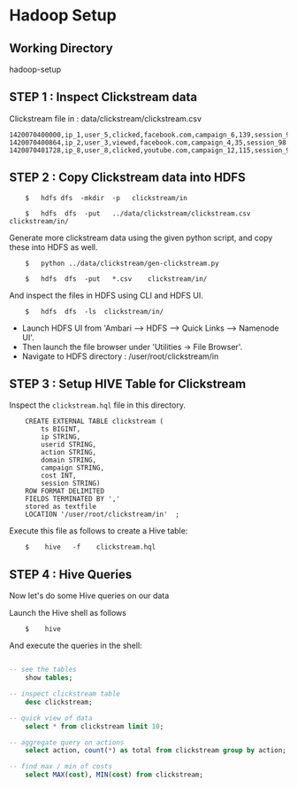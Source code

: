 # Hadoop Setup

## Working Directory
hadoop-setup

## STEP 1 : Inspect Clickstream data

Clickstream file in :   data/clickstream/clickstream.csv

```
1420070400000,ip_1,user_5,clicked,facebook.com,campaign_6,139,session_98
1420070400864,ip_2,user_3,viewed,facebook.com,campaign_4,35,session_98
1420070401728,ip_8,user_8,clicked,youtube.com,campaign_12,115,session_92

```

## STEP 2 : Copy Clickstream data into HDFS

```
    $   hdfs dfs  -mkdir  -p   clickstream/in

    $   hdfs  dfs  -put   ../data/clickstream/clickstream.csv    clickstream/in/
```

Generate more clickstream data using the given python script, and copy these into HDFS as well.

```
    $   python ../data/clickstream/gen-clickstream.py

    $   hdfs  dfs  -put   *.csv    clickstream/in/
```

And inspect the files in HDFS using CLI and HDFS UI.

```
    $   hdfs  dfs  -ls  clickstream/in/
```

* Launch HDFS UI from 'Ambari --> HDFS --> Quick Links --> Namenode UI'.
* Then launch the file browser under 'Utilities -> File Browser'.
* Navigate to HDFS directory :  /user/root/clickstream/in


## STEP 3 : Setup HIVE Table for Clickstream

Inspect the `clickstream.hql` file in this directory.

```
    CREATE EXTERNAL TABLE clickstream (
        ts BIGINT,
        ip STRING,
        userid STRING,
        action STRING,
        domain STRING,
        campaign STRING,
        cost INT,
        session STRING)
    ROW FORMAT DELIMITED
    FIELDS TERMINATED BY ','
    stored as textfile
    LOCATION '/user/root/clickstream/in'  ;
```

Execute this file as follows to create a Hive table:

```
    $    hive   -f    clickstream.hql
```


## STEP 4 : Hive Queries

Now let's do some Hive queries on our data

Launch the Hive shell as follows
```
    $    hive
```

And execute the queries in the shell:

```sql

-- see the tables
    show tables;

-- inspect clickstream table
    desc clickstream;

-- quick view of data
    select * from clickstream limit 10;

-- aggregate query on actions
    select action, count(*) as total from clickstream group by action;

-- find max / min of costs
    select MAX(cost), MIN(cost) from clickstream;

```

